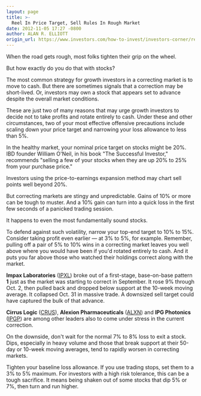 ```yaml
---
layout: page
title: >-
  Reel In Price Target, Sell Rules In Rough Market
date: 2012-11-05 17:27 -0800
author: ALAN R. ELLIOTT
origin_url: https://www.investors.com/how-to-invest/investors-corner/reduce-profit-expectations-in-choppy-market
---
```





When the road gets rough, most folks tighten their grip on the wheel.


But how exactly do you do that with stocks?


The most common strategy for growth investors in a correcting market is to move to cash. But there are sometimes signals that a correction may be short-lived. Or, investors may own a stock that appears set to advance despite the overall market conditions.


These are just two of many reasons that may urge growth investors to decide not to take profits and rotate entirely to cash. Under these and other circumstances, two of your most effective offensive precautions include scaling down your price target and narrowing your loss allowance to less than 5%.


In the healthy market, your nominal price target on stocks might be 20%. IBD founder William O'Neil, in his book "The Successful Investor," recommends "selling a few of your stocks when they are up 20% to 25% from your purchase price."


Investors using the price-to-earnings expansion method may chart sell points well beyond 20%.


But correcting markets are stingy and unpredictable. Gains of 10% or more can be tough to muster. And a 10% gain can turn into a quick loss in the first few seconds of a panicked trading session.


It happens to even the most fundamentally sound stocks.


To defend against such volatility, narrow your top-end target to 10% to 15%. Consider taking profit even earlier — at 3% to 5%, for example. Remember, pulling off a pair of 5% to 10% wins in a correcting market leaves you well above where you would have been if you'd rotated entirely to cash. And it puts you far above those who watched their holdings correct along with the market.


**Impax Laboratories** ([IPXL](https://research.investors.com/quote.aspx?symbol=IPXL)) broke out of a first-stage, base-on-base pattern **1** just as the market was starting to correct in September. It rose 9% through Oct. 2, then pulled back and dropped below support at the 10-week moving average. It collapsed Oct. 31 in massive trade. A downsized sell target could have captured the bulk of that advance.


**Cirrus Logic** ([CRUS](https://research.investors.com/quote.aspx?symbol=CRUS)), **Alexion Pharmaceuticals** ([ALXN](https://research.investors.com/quote.aspx?symbol=ALXN)) and **IPG Photonics** ([IPGP](https://research.investors.com/quote.aspx?symbol=IPGP)) are among other leaders also to come under stress in the current correction.


On the downside, don't wait for the normal 7% to 8% loss to exit a stock. Dips, especially in heavy volume and those that break support at their 50-day or 10-week moving averages, tend to rapidly worsen in correcting markets.


Tighten your baseline loss allowance. If you use trading stops, set them to a 3% to 5% maximum. For investors with a high risk tolerance, this can be a tough sacrifice. It means being shaken out of some stocks that dip 5% or 7%, then turn and run higher.




